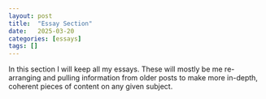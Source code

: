 ```yaml
---
layout: post
title:  "Essay Section"
date:   2025-03-20
categories: [essays]
tags: []
---
```


In this section I will keep all my essays. These will mostly be me re-arranging and pulling information from older posts to make more in-depth, coherent pieces of content on any given subject.
